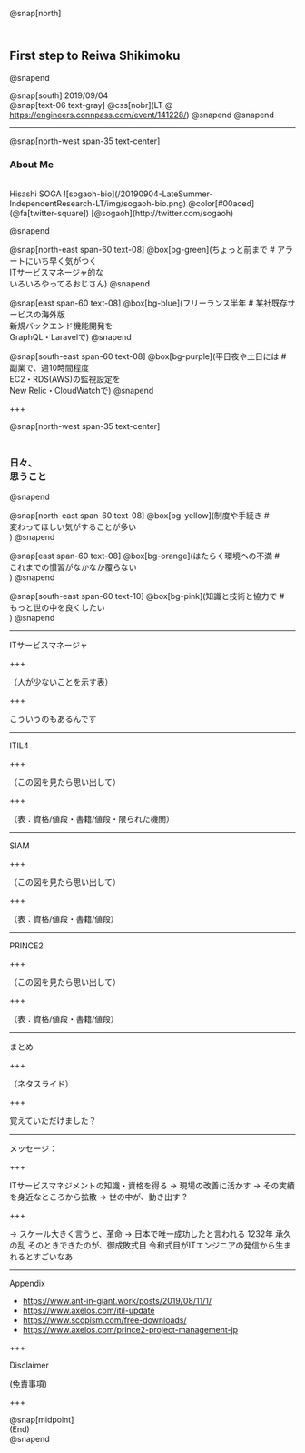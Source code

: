 @snap[north]
## <br>First step to Reiwa Shikimoku
@snapend

@snap[south]
2019/09/04  
@snap[text-06 text-gray]
@css[nobr](LT @ https://engineers.connpass.com/event/141228/)
@snapend
@snapend


---

@snap[north-west span-35 text-center]
### About Me 
<br>  
Hisashi SOGA  
![sogaoh-bio](/20190904-LateSummer-IndependentResearch-LT/img/sogaoh-bio.png)  
@color[#00aced](@fa[twitter-square]) [@sogaoh](http://twitter.com/sogaoh)  

@snapend


@snap[north-east span-60 text-08]
@box[bg-green](ちょっと前まで # アラートにいち早く気がつく<br>ITサービスマネージャ的な<br>いろいろやってるおじさん)
@snapend

@snap[east span-60 text-08]
@box[bg-blue](フリーランス半年 # 某社既存サービスの海外版<br>新規バックエンド機能開発を<br>GraphQL・Laravelで)
@snapend

@snap[south-east span-60 text-08]
@box[bg-purple](平日夜や土日には # 副業で、週10時間程度<br>EC2・RDS(AWS)の監視設定を<br>New Relic・CloudWatchで)
@snapend

+++

@snap[north-west span-35 text-center]
### <br>日々、<br>思うこと 
@snapend

@snap[north-east span-60 text-08]
@box[bg-yellow](制度や手続き # <br>変わってほしい気がすることが多い<br>)
@snapend

@snap[east span-60 text-08]
@box[bg-orange](はたらく環境への不満 # <br>これまでの慣習がなかなか覆らない<br>)
@snapend

@snap[south-east span-60 text-10]
@box[bg-pink](知識と技術と協力で # <br>もっと世の中を良くしたい<br>)
@snapend

---

ITサービスマネージャ

+++

（人が少ないことを示す表）

+++

こういうのもあるんです
<!-- スライドは公開するのでご安心を -->

---

ITIL4

+++

（この図を見たら思い出して）

+++

（表：資格/値段・書籍/値段・限られた機関）

---

SIAM

+++

（この図を見たら思い出して）

+++

（表：資格/値段・書籍/値段）

---

PRINCE2

+++

（この図を見たら思い出して）

+++

（表：資格/値段・書籍/値段）

---

まとめ

+++

（ネタスライド）

+++

覚えていただけました？

---

メッセージ：

+++

ITサービスマネジメントの知識・資格を得る
→ 現場の改善に活かす 
→ その実績を身近なところから拡散
→ 世の中が、動き出す ?

+++

→ スケール大きく言うと、革命
→ 日本で唯一成功したと言われる 1232年 承久の乱
そのときできたのが、御成敗式目
令和式目がITエンジニアの発信から生まれるとすごいなあ

---

Appendix

- https://www.ant-in-giant.work/posts/2019/08/11/1/
- https://www.axelos.com/itil-update
- https://www.scopism.com/free-downloads/
- https://www.axelos.com/prince2-project-management-jp


+++

Disclaimer

(免責事項)

+++

@snap[midpoint]  
(End)  
@snapend
